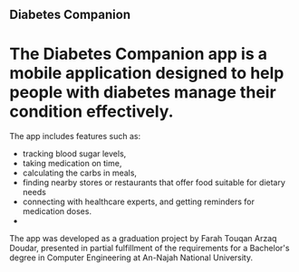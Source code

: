## Diabetes Companion
# The Diabetes Companion app is a mobile application designed to help people with diabetes manage their condition effectively.
The app includes features such as:
* tracking blood sugar levels,
* taking medication on time,
* calculating the carbs in meals,
* finding nearby stores or restaurants that offer food suitable for dietary needs
* connecting with healthcare experts, and getting reminders for medication doses.
* 
The app was developed as a graduation project by Farah Touqan Arzaq Doudar, presented in partial fulfillment of the requirements for a Bachelor's degree in Computer Engineering at An-Najah National University.
